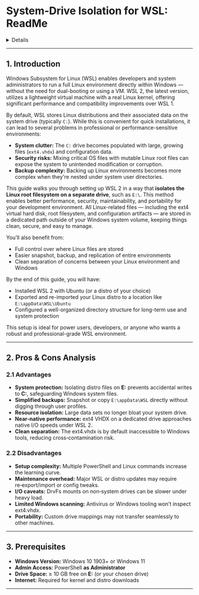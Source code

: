 # System‑Drive Isolation for WSL: ReadMe

<details>
📑 Table of Contents

1. [Introduction](#1-introduction)  
2. [Pros & Cons Analysis](#2-pros--cons-analysis)  
3. [Prerequisites](#3-prerequisites)  

</details>

---

## 1. Introduction

Windows Subsystem for Linux (WSL) enables developers and system administrators to run a full Linux environment directly within Windows — without the need for dual-booting or using a VM. WSL 2, the latest version, utilizes a lightweight virtual machine with a real Linux kernel, offering significant performance and compatibility improvements over WSL 1.

By default, WSL stores Linux distributions and their associated data on the system drive (typically `C:`). While this is convenient for quick installations, it can lead to several problems in professional or performance-sensitive environments:
- **System clutter:** The `C:` drive becomes populated with large, growing files (`ext4.vhdx`) and configuration data.
- **Security risks:** Mixing critical OS files with mutable Linux root files can expose the system to unintended modification or corruption.
- **Backup complexity:** Backing up Linux environments becomes more complex when they're nested under system user directories.

This guide walks you through setting up WSL 2 in a way that **isolates the Linux root filesystem on a separate drive**, such as `E:\`. This method enables better performance, security, maintainability, and portability for your development environment. All Linux-related files — including the ext4 virtual hard disk, root filesystem, and configuration artifacts — are stored in a dedicated path outside of your Windows system volume, keeping things clean, secure, and easy to manage.

You’ll also benefit from:
- Full control over where Linux files are stored
- Easier snapshot, backup, and replication of entire environments
- Clean separation of concerns between your Linux environment and Windows

By the end of this guide, you will have:
- Installed WSL 2 with Ubuntu (or a distro of your choice)
- Exported and re-imported your Linux distro to a location like `E:\appData\WSL\Ubuntu`
- Configured a well-organized directory structure for long-term use and system protection

This setup is ideal for power users, developers, or anyone who wants a robust and professional-grade WSL environment.

---

## 2. Pros & Cons Analysis

### 2.1 Advantages
- **System protection:** Isolating distro files on **E:** prevents accidental writes to **C:**, safeguarding Windows system files.  
- **Simplified backups:** Snapshot or copy `E:\appData\WSL` directly without digging through user profiles.  
- **Resource isolation:** Large data sets no longer bloat your system drive.  
- **Near‑native performance:** ext4 VHDX on a dedicated drive approaches native I/O speeds under WSL 2.  
- **Clean separation:** The ext4.vhdx is by default inaccessible to Windows tools, reducing cross‑contamination risk.

### 2.2 Disadvantages
- **Setup complexity:** Multiple PowerShell and Linux commands increase the learning curve.  
- **Maintenance overhead:** Major WSL or distro updates may require re‑export/import or config tweaks.  
- **I/O caveats:** DrvFs mounts on non‑system drives can be slower under heavy load.  
- **Limited Windows scanning:** Antivirus or Windows tooling won’t inspect ext4.vhdx.  
- **Portability:** Custom drive mappings may not transfer seamlessly to other machines.

---

## 3. Prerequisites
- **Windows Version:** Windows 10 1903+ or Windows 11  
- **Admin Access:** PowerShell **as Administrator**  
- **Drive Space:** ≥ 10 GB free on **E:** (or your chosen drive)  
- **Internet:** Required for kernel and distro downloads

---
